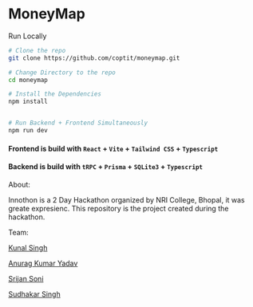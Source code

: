 # MoneyMap

Run Locally

```bash
# Clone the repo
git clone https://github.com/coptit/moneymap.git

# Change Directory to the repo
cd moneymap

# Install the Dependencies
npm install


# Run Backend + Frontend Simultaneously 
npm run dev
```


#### Frontend is build with `React` + `Vite` + `Tailwind CSS` + `Typescript` 


#### Backend is build with `tRPC` + `Prisma` + `SQLite3` + `Typescript`

About:

Innothon is a 2 Day Hackathon organized by NRI College, Bhopal, it was greate expresienc.
This repository is the project created during the hackathon.

Team:



[Kunal Singh](https://github.com/kunalsin9h)

[Anurag Kumar Yadav](https://github.com/anurag41682)

[Srijan Soni](https://github.com/srijan0412)

[Sudhakar Singh](https://github.com/naaam-h-siddhu)
